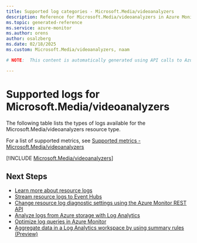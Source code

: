 ```yaml
---
title: Supported log categories - Microsoft.Media/videoanalyzers
description: Reference for Microsoft.Media/videoanalyzers in Azure Monitor Logs.
ms.topic: generated-reference
ms.service: azure-monitor
ms.author: orens
author: osalzberg
ms.date: 02/18/2025
ms.custom: Microsoft.Media/videoanalyzers, naam

# NOTE:  This content is automatically generated using API calls to Azure. Any edits made on these files will be overwritten in the next run of the script. 

---
```





# Supported logs for Microsoft.Media/videoanalyzers  
The following table lists the types of logs available for the Microsoft.Media/videoanalyzers resource type.
  
  
  
For a list of supported metrics, see [Supported metrics - Microsoft.Media/videoanalyzers](../supported-metrics/microsoft-media-videoanalyzers-metrics.md)  
  

  
[!INCLUDE [Microsoft.Media/videoanalyzers](~/reusable-content/ce-skilling/azure/includes/azure-monitor/reference/logs/microsoft-media-videoanalyzers-logs-include.md)]  
  

## Next Steps

* [Learn more about resource logs](/azure/azure-monitor/essentials/platform-logs-overview)
* [Stream resource logs to Event Hubs](/azure/azure-monitor/essentials/resource-logs#send-to-azure-event-hubs)
* [Change resource log diagnostic settings using the Azure Monitor REST API](/rest/api/monitor/diagnosticsettings)
* [Analyze logs from Azure storage with Log Analytics](/azure/azure-monitor/essentials/resource-logs#send-to-log-analytics-workspace)
* [Optimize log queries in Azure Monitor](/azure/azure-monitor/logs/query-optimization)
* [Aggregate data in a Log Analytics workspace by using summary rules (Preview)](/azure/azure-monitor/logs/summary-rules)